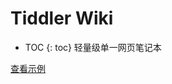 # Tiddler Wiki

* TOC
{: toc}
轻量级单一网页笔记本

[查看示例](https://www.bakumatata.com/note_other/Archives/8kuNoteBook_TiddlerWiki.html)

